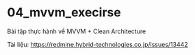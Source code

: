 # 04_mvvm_execirse

Bài tập thực hành về MVVM + Clean Architecture

Tài liệu:
https://redmine.hybrid-technologies.co.jp/issues/13442